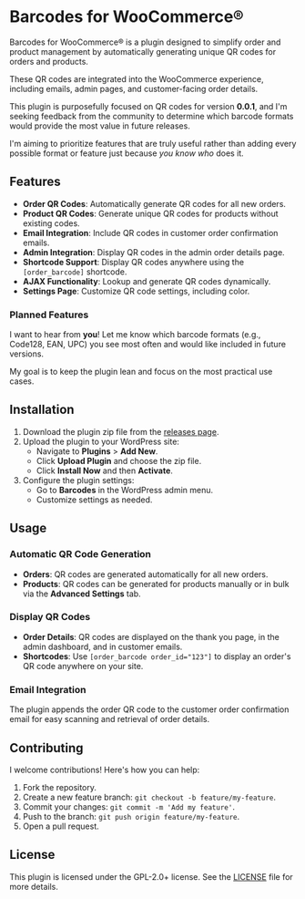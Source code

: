 # Barcodes for WooCommerce®

Barcodes for WooCommerce® is a plugin designed to simplify order and product management by automatically generating unique QR codes for orders and products. 

These QR codes are integrated into the WooCommerce experience, including emails, admin pages, and customer-facing order details.

This plugin is purposefully focused on QR codes for version **0.0.1**, and I'm seeking feedback from the community to determine which barcode formats would provide the most value in future releases. 

I'm aiming to prioritize features that are truly useful rather than adding every possible format or feature just because _you know who_ does it.

## Features

- **Order QR Codes**: Automatically generate QR codes for all new orders.
- **Product QR Codes**: Generate unique QR codes for products without existing codes.
- **Email Integration**: Include QR codes in customer order confirmation emails.
- **Admin Integration**: Display QR codes in the admin order details page.
- **Shortcode Support**: Display QR codes anywhere using the `[order_barcode]` shortcode.
- **AJAX Functionality**: Lookup and generate QR codes dynamically.
- **Settings Page**: Customize QR code settings, including color.

### Planned Features

I want to hear from **you**! Let me know which barcode formats (e.g., Code128, EAN, UPC) you see most often and would like included in future versions.

My goal is to keep the plugin lean and focus on the most practical use cases.

## Installation

1. Download the plugin zip file from the [releases page](https://github.com/robertdevore/barcodes-for-woocommerce/releases).
2. Upload the plugin to your WordPress site:
    - Navigate to **Plugins** > **Add New**.
    - Click **Upload Plugin** and choose the zip file.
    - Click **Install Now** and then **Activate**.
3. Configure the plugin settings:
    - Go to **Barcodes** in the WordPress admin menu.
    - Customize settings as needed.

## Usage

### Automatic QR Code Generation

- **Orders**: QR codes are generated automatically for all new orders.
- **Products**: QR codes can be generated for products manually or in bulk via the **Advanced Settings** tab.

### Display QR Codes

- **Order Details**: QR codes are displayed on the thank you page, in the admin dashboard, and in customer emails.
- **Shortcodes**: Use `[order_barcode order_id="123"]` to display an order's QR code anywhere on your site.

### Email Integration

The plugin appends the order QR code to the customer order confirmation email for easy scanning and retrieval of order details.

## Contributing

I welcome contributions! Here's how you can help:

1. Fork the repository.
2. Create a new feature branch: `git checkout -b feature/my-feature`.
3. Commit your changes: `git commit -m 'Add my feature'`.
4. Push to the branch: `git push origin feature/my-feature`.
5. Open a pull request.

## License

This plugin is licensed under the GPL-2.0+ license. See the [LICENSE](http://www.gnu.org/licenses/gpl-2.0.txt) file for more details.